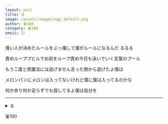 ```yaml
---
layout: post
title: る
image: /assets/images/ogp_default.png
author: 雀100
category: 雀100
emoji: 😑
---
```


<div class="tanka-area"><div class="tanka">
<p>偉い人が決めたルールをぶっ壊して僕がルールになるんだ るるる</p>
<p>責めループプとルでお前をループ責め今日も泳いでいく言葉のプール</p>
<p>もう二度と倒置法には逃げません言った側から逃げたよ僕は</p>
<p>メロンパンにメロンは入ってないけれど僕に僕は入ってるのかな</p>
<p>何か余り何か足らずでも探してるよ僕は自分を</p></div></div>

---

<details><summary>る</summary>
偉い人が決めたルールをぶっ壊して僕がルールになるんだ るるる<br/>
責めループプとルでお前をループ責め今日も泳いでいく言葉のプール<br/>
もう二度と倒置法には逃げません言った側から逃げたよ僕は<br/>
メロンパンにメロンは入ってないけれど僕に僕は入ってるのかな<br/>
何か余り何か足らずでも探してるよ僕は自分を<br/>
</details>

雀100
